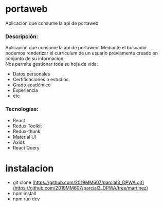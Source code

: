 # portaweb
Aplicación que consume la api de portaweb  

### Descripción:  
Aplicación que consume la api de portaweb. Mediante el buscador podemos renderizar el curriculum de un usuario previamente creado en conjunto de su informacion.  
Nos permite gestionar toda su hoja de vida:  
* Datos personales
* Certificaciones o estudios
* Grado académico
* Experiencia
* etc


### Tecnologías:
* React
* Redux Toolkit
* Redux-thunk
* Material UI
* Axios
* React Query

# instalacion
* git clone [https://github.com/2019MM607/parcial3_DPWA.git](https://github.com/2019MM607/parcial3_DPWA/tree/martinez)
* npm install
* npm run dev
